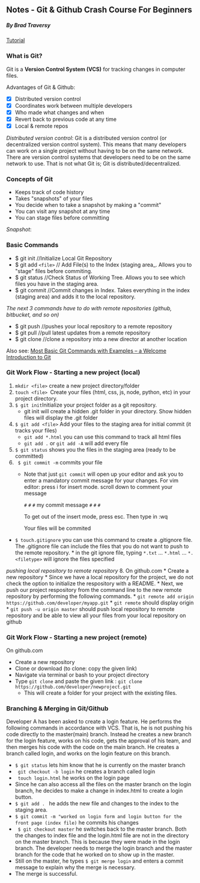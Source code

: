 

## Notes - Git & Github Crash Course For Beginners 

##### By Brad Traversy 

[Tutorial](https://www.youtube.com/watch?v=SWYqp7iY_Tc)

### What is Git? 
Git is a __Version Control System (VCS)__ for tracking changes in computer files. 

Advantages of Git & Github: 
- [x] Distributed version control 
- [x] Coordinates work between multiple developers
- [x] Who made what changes and when 
- [x] Revert back to previous code at any time 
- [x] Local & remote repos 

_Distributed version control_: Git is a distributed version control (or decentralized version control system). This means that many developers can work on a single project without having to be on the same network. There are version control systems that developers need to be on the same network to use. That is not what Git is; Git is distributed/decentralized. 

### Concepts of Git 

* Keeps track of code history
* Takes "snapshots" of your files
* You decide when to take a snapshot by making a "commit"
* You can visit any snapshot at any time 
* You can stage files before committing

_Snapshot_: 


### Basic Commands 

* $ git init //Initialize Local Git Repository
* $ git add `<file>` // Add File(s) to the Index (staging area_. Allows you to "stage" files before commiting. 
* $ git status //Check Status of Working Tree. Allows you to see which files you have in the staging area. 
* $ git commit //Commit changes in Index. Takes everything in the index (staging area) and adds it to the local repository. 


_The next 3 commands have to do with remote repositories (github, bitbucket, and so on)_


* $ git push //pushes your local repository to a remote repository 
* $ git pull //pull latest updates from a remote repository 
* $ git clone //clone a repository into a new director at another location


Also see: [Most Basic Git Commands with Examples – a Welcome Introduction to Git](https://rubygarage.org/blog/most-basic-git-commands-with-examples)

### Git Work Flow - Starting a new project (local)

1. `mkdir <file>` create a new project directory/folder 
2. `touch <file> `Create your files (html, css, js, node, python, etc) in your project directory. 
3. `$ git init`Initialize your project folder as a git repository. 
    * git init will create a hidden .git folder in your directory. Show hidden files will display the .git folder
4. `$ git add <file>` Add your files to the staging area for initial commit (it tracks your files)
    * `git add *.html` you can use this command to track all html files 
    * `git add .` or `git add -A` will add every file 
5. `$ git status` shows you the files in the staging area (ready to be committed)
6. ` $ git commit -m` commits your file 
    * Note that just `git commit` will open up your editor and ask you to enter a mandatory commit message for       your changes. For vim editor: press i for insert mode. scroll down to comment your message
      
      `#`
      `#`
      `#`
       my commit message
      `#`
      `#`
      `#`
    
      To get out of the insert mode, press esc. Then type in :wq 
      
      Your files will be commited 

 * `$ touch.gitignore` you can use this command to create a .gitignore file. The .gitignore file can include the      files that you do not want to push to the remote repository. 
       * in the git ignore file, typing `*.txt` ...  `*.html` ... `*.<filetype>` will ignore the files specified
 

_pushing local repository to remote repository_
8. On github.com
    * Create a new repository 
    * Since we have a local repository for the project, we do not check the option to initialize the respository      with a README. 
    * Next, we push our project respository from the command line to the new remote repository by performing the     following commands. 
         * `git remote add origin https://github.com/developer/myapp.git`
         * `git remote` should display origin
         * `git push -u origin master` should push local repository to remote repository and be able to view all your files from your local repository on github 


### Git Work Flow - Starting a new project (remote)

On github.com
* Create a new repository 
* Clone or download (to clone: copy the given link)
* Navigate via terminal or bash to your project directory 
* Type `git clone` and paste the given link : `git clone https://github.com/developer/newproject.git`
    * This will create a folder for your project with the existing files. 

### Branching & Merging in Git/Github

 Developer A has been asked to create a login feature. He performs the following commands in accordance with VCS. That is, he is not pushing his code directly to the master(main) branch. Instead he creates a new branch for the login feature, works on his code, gets the approval of his team, and then merges his code with the code on the main branch. He creates a branch called login, and works on the login feature on this branch. 


 * ` $ git status ` lets him know that he is currently on the master branch
 * ` git checkout -b login` he creates a branch called login
 * ` touch login.html` he works on the login page 
 *  Since he can also access all the files on the master branch on the login branch, he decides to make a change 
    in index.html to create a login button. 
 *  `$ git add . ` he adds the new file and changes to the index to the staging area. 
 *  `$ git commit -m "worked on login form and login button for the front page (index file)` he commits his changes
 * ` $ git checkout master`  he switches back to the master branch. Both the changes to index file and the             login.html file are not in the directory on the master branch. This is because they were made in the login        branch. The developer needs to merge the login branch and the master branch for the code that he worked on to     show up in the master. 
 *  Still on the master, he types `$ git merge login` and enters a commit message to explain why the merge is         necessary. 
 *  The merge is successful. 

        





    





